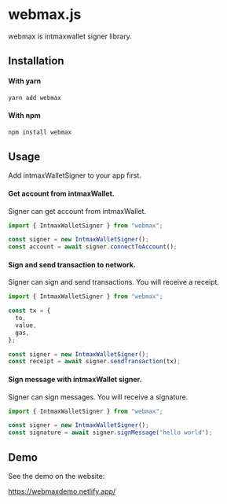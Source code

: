 # webmax.js

webmax is intmaxwallet signer library.

## Installation

#### With yarn

```sh
yarn add webmax
```

#### With npm

```sh
npm install webmax
```

## Usage

Add intmaxWalletSigner to your app first.

#### Get account from intmaxWallet.

Signer can get account from intmaxWallet.

```js
import { IntmaxWalletSigner } from "webmax";

const signer = new IntmaxWalletSigner();
const account = await signer.connectToAccount();
```

#### Sign and send transaction to network.

Signer can sign and send transactions. You will receive a receipt.

```js
import { IntmaxWalletSigner } from "webmax";

const tx = {
  to,
  value,
  gas,
};

const signer = new IntmaxWalletSigner();
const receipt = await signer.sendTransaction(tx);
```

#### Sign message with intmaxWallet signer.

Signer can sign messages. You will receive a signature.

```js
import { IntmaxWalletSigner } from "webmax";

const signer = new IntmaxWalletSigner();
const signature = await signer.signMessage("hello world");
```

## Demo

See the demo on the website:

https://webmaxdemo.netlify.app/
